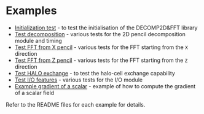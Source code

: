 # Examples

- [Initialization test](init_test)         - to test the initialisation of the DECOMP2D&FFT library
- [Test decomposition](test2d)             - various tests for the 2D pencil decomposition module and timing 
- [Test FFT from X pencil](fft_physical_x) - various tests for the FFT starting from the ``X`` direction 
- [Test FFT from Z pencil](fft_physical_z) - various tests for the FFT starting from the ``Z`` direction 
- [Test HALO exchange](halo_test)          - to test the halo-cell exchange capability
- [Test I/O features](io_test)             - various tests for the I/O module
- [Example gradient of a scalar](grad3d)   - example of how to compute the gradient of a scalar field

Refer to the README files for each example for details.
